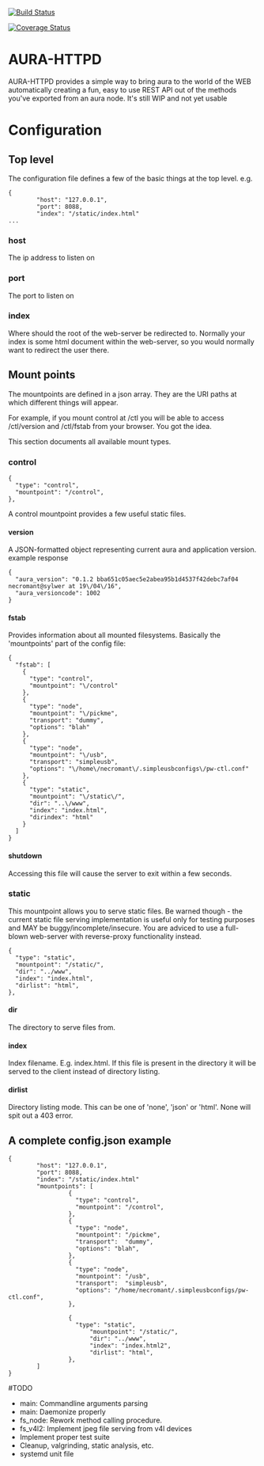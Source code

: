 [![Build Status](https://jenkins.ncrmnt.org/job/GithubCI/job/aura-httpd/badge/icon)](https://jenkins.ncrmnt.org/job/GithubCI/job/aura-httpd/)

[![Coverage Status](https://coveralls.io/repos/github/nekromant/aura-httpd/badge.svg?branch=master)](https://coveralls.io/github/nekromant/aura-httpd?branch=master)

# AURA-HTTPD

AURA-HTTPD provides a simple way to bring aura to the world of the WEB automatically creating a fun, easy to use REST API out of the methods you've exported from an aura node. It's still WIP and not yet usable

# Configuration

## Top level
The configuration file defines a few of the basic things at the top level. e.g.

```
{
        "host": "127.0.0.1",
        "port": 8088,
        "index": "/static/index.html"
...
```

### host
The ip address to listen on

### port
The port to listen on

### index

Where should the root of the web-server be redirected to. Normally your index is some html document within the web-server, so you would normally want to redirect
the user there.   

## Mount points

The mountpoints are defined in a json array. They are the URI paths at which different things will appear.

For example, if you mount control at /ctl you will be able to access /ctl/version and /ctl/fstab from your browser. You got the idea.

This section documents all available mount types.

### control

```
{
  "type": "control",
  "mountpoint": "/control",
},
```

A control mountpoint provides a few useful static files.
#### version

A JSON-formatted object representing current aura and application version.
example response

```
{
  "aura_version": "0.1.2 bba651c05aec5e2abea95b1d4537f42debc7af04 necromant@sylwer at 19\/04\/16",
  "aura_versioncode": 1002
}
```

#### fstab

Provides information about all mounted filesystems. Basically the 'mountpoints' part of the config file:

```
{
  "fstab": [
    {
      "type": "control",
      "mountpoint": "\/control"
    },
    {
      "type": "node",
      "mountpoint": "\/pickme",
      "transport": "dummy",
      "options": "blah"
    },
    {
      "type": "node",
      "mountpoint": "\/usb",
      "transport": "simpleusb",
      "options": "\/home\/necromant\/.simpleusbconfigs\/pw-ctl.conf"
    },
    {
      "type": "static",
      "mountpoint": "\/static\/",
      "dir": "..\/www",
      "index": "index.html",
      "dirindex": "html"
    }
  ]
}
```

#### shutdown

Accessing this file will cause the server to exit within a few seconds.

### static

This mountpoint allows you to serve static files. Be warned though - the current static file serving implementation is useful only for testing purposes and MAY be buggy/incomplete/insecure. You are adviced to use a full-blown web-server with reverse-proxy functionality instead.

```
{
  "type": "static",
  "mountpoint": "/static/",
  "dir": "../www",
  "index": "index.html",
  "dirlist": "html",
},
```
#### dir

The directory to serve files from.

#### index

Index filename. E.g. index.html. If this file is present in the directory it will be served to the client instead of directory listing.   

#### dirlist

Directory listing mode. This can be one of 'none', 'json' or 'html'. None will spit out a 403 error.

## A complete config.json example

```
{
        "host": "127.0.0.1",
        "port": 8088,
        "index": "/static/index.html"
        "mountpoints": [
                 {
                   "type": "control",
                   "mountpoint": "/control",
                 },
                 {
                   "type": "node",
                   "mountpoint": "/pickme",
                   "transport":  "dummy",
                   "options": "blah",
                 },
                 {
                   "type": "node",
                   "mountpoint": "/usb",
                   "transport":  "simpleusb",
                   "options": "/home/necromant/.simpleusbconfigs/pw-ctl.conf",
                 },

                 {
                   "type": "static",
            		   "mountpoint": "/static/",
            		   "dir": "../www",
            		   "index": "index.html2",
            		   "dirlist": "html",
                 },
        ]
}
```


#TODO

* main: Commandline arguments parsing
* main: Daemonize properly
* fs_node: Rework method calling procedure.  
* fs_v4l2: Implement jpeg file serving from v4l devices
* Implement proper test suite
* Cleanup, valgrinding, static analysis, etc.
* systemd unit file
